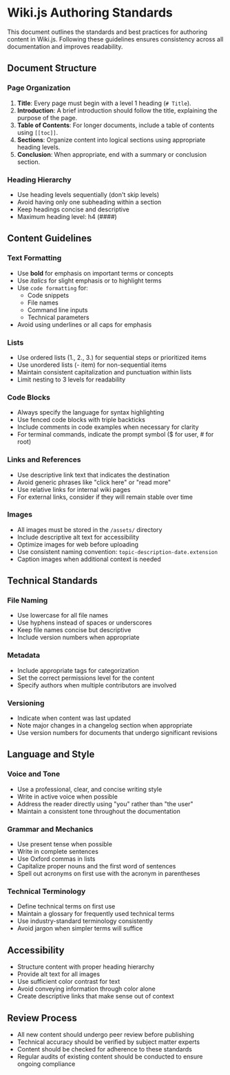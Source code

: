 # Wiki.js Authoring Standards

This document outlines the standards and best practices for authoring content in Wiki.js. Following these guidelines ensures consistency across all documentation and improves readability.

## Document Structure

### Page Organization

1. **Title**: Every page must begin with a level 1 heading (`# Title`).
2. **Introduction**: A brief introduction should follow the title, explaining the purpose of the page.
3. **Table of Contents**: For longer documents, include a table of contents using `[[toc]]`.
4. **Sections**: Organize content into logical sections using appropriate heading levels.
5. **Conclusion**: When appropriate, end with a summary or conclusion section.

### Heading Hierarchy

- Use heading levels sequentially (don't skip levels)
- Avoid having only one subheading within a section
- Keep headings concise and descriptive
- Maximum heading level: h4 (####)

## Content Guidelines

### Text Formatting

- Use **bold** for emphasis on important terms or concepts
- Use *italics* for slight emphasis or to highlight terms
- Use `code formatting` for:
  - Code snippets
  - File names
  - Command line inputs
  - Technical parameters
- Avoid using underlines or all caps for emphasis

### Lists

- Use ordered lists (1., 2., 3.) for sequential steps or prioritized items
- Use unordered lists (- item) for non-sequential items
- Maintain consistent capitalization and punctuation within lists
- Limit nesting to 3 levels for readability

### Code Blocks

- Always specify the language for syntax highlighting
- Use fenced code blocks with triple backticks
- Include comments in code examples when necessary for clarity
- For terminal commands, indicate the prompt symbol ($ for user, # for root)

### Links and References

- Use descriptive link text that indicates the destination
- Avoid generic phrases like "click here" or "read more"
- Use relative links for internal wiki pages
- For external links, consider if they will remain stable over time

### Images

- All images must be stored in the `/assets/` directory
- Include descriptive alt text for accessibility
- Optimize images for web before uploading
- Use consistent naming convention: `topic-description-date.extension`
- Caption images when additional context is needed

## Technical Standards

### File Naming

- Use lowercase for all file names
- Use hyphens instead of spaces or underscores
- Keep file names concise but descriptive
- Include version numbers when appropriate

### Metadata

- Include appropriate tags for categorization
- Set the correct permissions level for the content
- Specify authors when multiple contributors are involved

### Versioning

- Indicate when content was last updated
- Note major changes in a changelog section when appropriate
- Use version numbers for documents that undergo significant revisions

## Language and Style

### Voice and Tone

- Use a professional, clear, and concise writing style
- Write in active voice when possible
- Address the reader directly using "you" rather than "the user"
- Maintain a consistent tone throughout the documentation

### Grammar and Mechanics

- Use present tense when possible
- Write in complete sentences
- Use Oxford commas in lists
- Capitalize proper nouns and the first word of sentences
- Spell out acronyms on first use with the acronym in parentheses

### Technical Terminology

- Define technical terms on first use
- Maintain a glossary for frequently used technical terms
- Use industry-standard terminology consistently
- Avoid jargon when simpler terms will suffice

## Accessibility

- Structure content with proper heading hierarchy
- Provide alt text for all images
- Use sufficient color contrast for text
- Avoid conveying information through color alone
- Create descriptive links that make sense out of context

## Review Process

- All new content should undergo peer review before publishing
- Technical accuracy should be verified by subject matter experts
- Content should be checked for adherence to these standards
- Regular audits of existing content should be conducted to ensure ongoing compliance